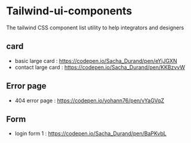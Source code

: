 # Tailwind-ui-components
The tailwind CSS component list utility to help integrators and designers

## card 
- basic large card : https://codepen.io/Sacha_Durand/pen/eYjJGXN
- contact large card : https://codepen.io/Sacha_Durand/pen/KKBzvvW

## Error page 
- 404 error page : https://codepen.io/yohann76/pen/vYaGVqZ

## Form
- login form 1 : https://codepen.io/Sacha_Durand/pen/BaPKvbL
